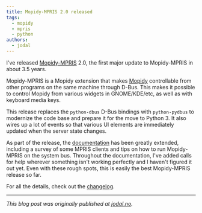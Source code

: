 ```yaml
---
title: Mopidy-MPRIS 2.0 released
tags:
  - mopidy
  - mpris
  - python
authors:
  - jodal
---
```


I've released [Mopidy-MPRIS](https://github.com/mopidy/mopidy-mpris) 2.0, the
first major update to Mopidy-MPRIS in about 3.5 years.

Mopidy-MPRIS is a Mopidy extension that makes [Mopidy](https://mopidy.com/)
controllable from other programs on the same machine through D-Bus. This makes
it possible to control Mopidy from various widgets in GNOME/KDE/etc, as well as
with keyboard media keys.

<!-- more -->

This release replaces the `python-dbus` D-Bus bindings with `python-pydbus` to
modernize the code base and prepare it for the move to Python 3. It also wires
up a lot of events so that various UI elements are immediately updated when the
server state changes.

As part of the release, the
[documentation](https://github.com/mopidy/mopidy-mpris/blob/master/README.rst)
has been greatly extended, including a survey of some MPRIS clients and tips on
how to run Mopidy-MPRIS on the system bus. Throughout the documentation, I've
added calls for help wherever something isn't working perfectly and I haven't
figured it out yet. Even with these rough spots, this is easily the best
Mopidy-MPRIS release so far.

For all the details, check out the
[changelog](https://github.com/mopidy/mopidy-mpris/blob/v2.0.0/CHANGELOG.rst).

---

*This blog post was originally published at
[jodal.no](https://jodal.no/2018/12/07/mopidy-mpris-2.0/).*
